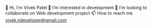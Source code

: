 👋 Hi, I’m VIvek Patel
👀 I’m interested in development
💞️ I’m looking to collaborate on Web development project
📫 How to reach me vivek.ndeveloper@gmail.com
